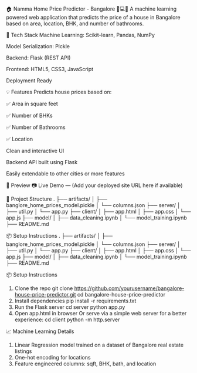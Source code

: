 ﻿🏠 Namma Home Price Predictor - Bangalore 
🧠💻🌐
A machine learning powered web application that predicts the price of a house in Bangalore based on area, location, BHK, and number of bathrooms.



🔧 Tech Stack
Machine Learning: Scikit-learn, Pandas, NumPy

Model Serialization: Pickle

Backend: Flask (REST API)

Frontend: HTML5, CSS3, JavaScript

Deployment Ready

💡 Features
Predicts house prices based on:

✅ Area in square feet

✅ Number of BHKs

✅ Number of Bathrooms

✅ Location

Clean and interactive UI

Backend API built using Flask

Easily extendable to other cities or more features

🚀 Preview
📷 Live Demo — (Add your deployed site URL here if available)

📁 Project Structure
.
├── artifacts/
│   ├── banglore_home_prices_model.pickle
│   └── columns.json
├── server/
│   ├── util.py
│   └── app.py
├── client/
│   ├── app.html
│   ├── app.css
│   └── app.js
├── model/
│   ├── data_cleaning.ipynb
│   └── model_training.ipynb
├── README.md

📦 Setup Instructions
.
├── artifacts/
│   ├── banglore_home_prices_model.pickle
│   └── columns.json
├── server/
│   ├── util.py
│   └── app.py
├── client/
│   ├── app.html
│   ├── app.css
│   └── app.js
├── model/
│   ├── data_cleaning.ipynb
│   └── model_training.ipynb
├── README.md

📦 Setup Instructions
  1. Clone the repo
     git clone https://github.com/yourusername/bangalore-house-price-predictor.git
     cd bangalore-house-price-predictor
  2. Install dependencies
     pip install -r requirements.txt
  3. Run the Flask server
     cd server
     python app.py
  4. Open app.html in browser Or serve via a simple web server for a better experience:
     cd client
     python -m http.server

📈 Machine Learning Details
 1. Linear Regression model trained on a dataset of Bangalore real estate listings
 2. One-hot encoding for locations
 3. Feature engineered columns: sqft, BHK, bath, and location   



